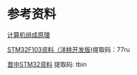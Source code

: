 # 参考资料



[计算机组成原理](https://pan.baidu.com/s/14ng85W89E02h5nwNgMUQfA#list/path=%2F)

[STM32F103资料（洋桃开发版)](https://pan.baidu.com/s/1ixTK8Xq7UTFx2cwAC-oyiA )提取码：77ru

[晋中STM32资料]( https://pan.baidu.com/s/1zTqgWg7giKpgcWVxQNB_0g) 提取码: tbin
